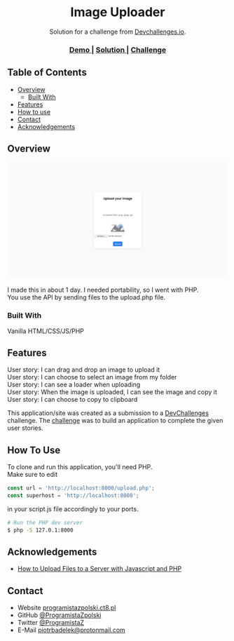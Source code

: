 <!-- Please update value in the {}  -->

<h1 align="center">Image Uploader</h1>

<div align="center">
   Solution for a challenge from  <a href="http://devchallenges.io" target="_blank">Devchallenges.io</a>.
</div>

<div align="center">
  <h3>
    <a href="https://programistazpolski.ct8.pl/devchallenge/image-uploader/">
      Demo
    </a>
    <span> | </span>
    <a href="https://{your-url-to-the-solution}">
      Solution
    </a>
    <span> | </span>
    <a href="https://devchallenges.io/challenges/O2iGT9yBd6xZBrOcVirx">
      Challenge
    </a>
  </h3>
</div>

<!-- TABLE OF CONTENTS -->

## Table of Contents

- [Overview](#overview)
  - [Built With](#built-with)
- [Features](#features)
- [How to use](#how-to-use)
- [Contact](#contact)
- [Acknowledgements](#acknowledgements)

<!-- OVERVIEW -->

## Overview

![screenshot](https://raw.githubusercontent.com/ProgramistaZpolski/effective-waffle/master/image-uploader/Screenshot_2020-11-12%20Image%20Uploader.png)

I made this in about 1 day. I needed portability, so I went with PHP.<br>
You use the API by sending files to the upload.php file.
### Built With

<!-- This section should list any major frameworks that you built your project using. Here are a few examples.-->

Vanilla HTML/CSS/JS/PHP

## Features

<!-- List the features of your application or follow the template. Don't share the figma file here :) -->


User story: I can drag and drop an image to upload it<br>
User story: I can choose to select an image from my folder<br>
User story: I can see a loader when uploading<br>
User story: When the image is uploaded, I can see the image and copy it<br>
User story: I can choose to copy to clipboard<br>


This application/site was created as a submission to a [DevChallenges](https://devchallenges.io/challenges) challenge. The [challenge](https://devchallenges.io/challenges/O2iGT9yBd6xZBrOcVirx) was to build an application to complete the given user stories.

## How To Use

<!-- Example: -->

To clone and run this application, you'll need PHP.<br>
Make sure to edit
```js
const url = 'http://localhost:8000/upload.php';
const superhost = 'http://localhost:8000';
```
in your script.js file accordingly to your ports.
```bash
# Run the PHP dev server
$ php -S 127.0.1:8000

```

## Acknowledgements

<!-- This section should list any articles or add-ons/plugins that helps you to complete the project. This is optional but it will help you in the future. For example -->

- [How to Upload Files to a Server with Javascript and PHP](https://www.taniarascia.com/how-to-upload-files-to-a-server-with-plain-javascript-and-php/)

## Contact


- Website [programistazpolski.ct8.pl](https://programistazpolski.ct8.pl/)
- GitHub [@ProgramistaZpolski](https://github.com/ProgramistaZpolski)
- Twitter [@ProgramistaZ](https://twitter.com/ProgramistaZ)
- E-Mail [piotrbadelek@protonmail.com](mailto:piotrbadelek@protonmail.com)
